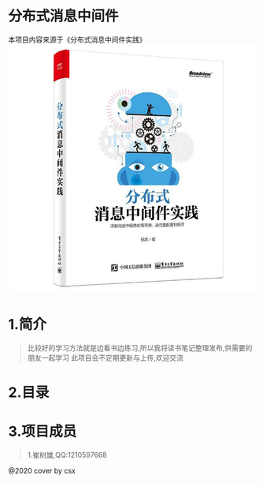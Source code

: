 # 分布式消息中间件
本项目内容来源于《分布式消息中间件实践》
![分布式消息中间件](doc/img/distr-msg-middle.jpg)
# 1.简介
> 比较好的学习方法就是边看书边练习,所以我将读书笔记整理发布,供需要的朋友一起学习
  此项目会不定期更新与上传,欢迎交流
# 2.目录

# 3.项目成员
> 1.崔树雄,QQ:1210597668

@2020 cover by csx
